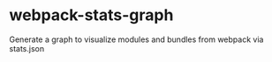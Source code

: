 # webpack-stats-graph
Generate a graph to visualize modules and bundles from webpack via stats.json
